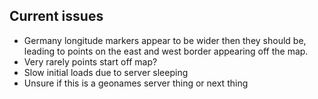 ## Current issues

- Germany longitude markers appear to be wider then they should be, leading to points on the east and west border appearing off the map.
- Very rarely points start off map?
- Slow initial loads due to server sleeping
- Unsure if this is a geonames server thing or next thing 
